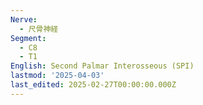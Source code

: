 ```yaml
---
Nerve:
  - 尺骨神経
Segment:
  - C8
  - T1
English: Second Palmar Interosseous (SPI)
lastmod: '2025-04-03'
last_edited: 2025-02-27T00:00:00.000Z
---
```



